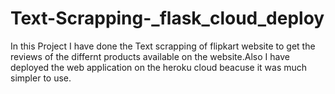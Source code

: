 # Text-Scrapping-_flask_cloud_deploy
In this Project I have done the Text scrapping of flipkart website to get the reviews of the differnt products available on the website.Also I have deployed the web application on the heroku cloud beacuse it was much simpler to use.  
